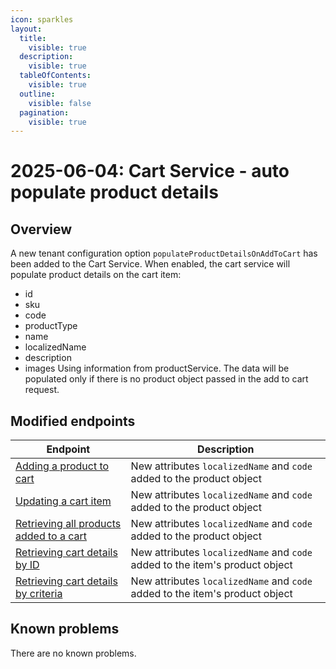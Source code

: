 ```yaml
---
icon: sparkles
layout:
  title:
    visible: true
  description:
    visible: true
  tableOfContents:
    visible: true
  outline:
    visible: false
  pagination:
    visible: true
---
```


# 2025-06-04: Cart Service - auto populate product details

## Overview

A new tenant configuration option `populateProductDetailsOnAddToCart` has been added to the Cart Service.
When enabled, the cart service will populate product details on the cart item:
- id
- sku
- code
- productType
- name
- localizedName
- description
- images
Using information from productService. The data will be populated only if there is no product object passed in the add to cart request.

## Modified endpoints

| Endpoint                                                                                                                                                                                   | Description                                                                  |
|--------------------------------------------------------------------------------------------------------------------------------------------------------------------------------------------|------------------------------------------------------------------------------|
| [Adding a product to cart](https://developer.emporix.io/api-references/api-guides/checkout/cart/api-reference/cart-items#post-cart-tenant-carts-cartid-items)               | New attributes `localizedName` and `code` added to the product object        |
| [Updating a cart item](https://developer.emporix.io/api-references/api-guides/checkout/cart/api-reference/cart-items#put-cart-tenant-carts-cartid-items-itemid)             | New attributes `localizedName` and `code` added to the product object        |
| [Retrieving all products added to a cart](https://developer.emporix.io/api-references/api-guides/checkout/cart/api-reference/cart-items#get-cart-tenant-carts-cartid-items) | New attributes `localizedName` and `code` added to the product object        |
| [Retrieving cart details by ID](https://developer.emporix.io/api-references/api-guides/checkout/cart/api-reference/carts#get-cart-tenant-carts-cartid)                      | New attributes `localizedName` and `code` added to the item's product object |
| [Retrieving cart details by criteria](https://developer.emporix.io/api-references/api-guides/checkout/cart/api-reference/carts#get-cart-tenant-carts)                       | New attributes `localizedName` and `code` added to the item's product object |

## Known problems

There are no known problems.
